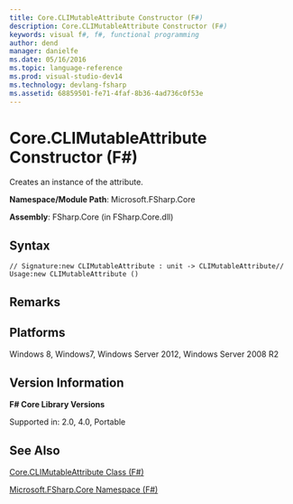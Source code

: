 ```yaml
---
title: Core.CLIMutableAttribute Constructor (F#)
description: Core.CLIMutableAttribute Constructor (F#)
keywords: visual f#, f#, functional programming
author: dend
manager: danielfe
ms.date: 05/16/2016
ms.topic: language-reference
ms.prod: visual-studio-dev14
ms.technology: devlang-fsharp
ms.assetid: 68859501-fe71-4faf-8b36-4ad736c0f53e 
---
```


# Core.CLIMutableAttribute Constructor (F#)

Creates an instance of the attribute.

**Namespace/Module Path**: Microsoft.FSharp.Core

**Assembly**: FSharp.Core (in FSharp.Core.dll)


## Syntax

```
// Signature:new CLIMutableAttribute : unit -> CLIMutableAttribute// Usage:new CLIMutableAttribute ()
```

## Remarks

## Platforms
Windows 8, Windows7, Windows Server 2012, Windows Server 2008 R2


## Version Information
**F# Core Library Versions**

Supported in: 2.0, 4.0, Portable




## See Also
[Core.CLIMutableAttribute Class &#40;F&#35;&#41;](Core.CLIMutableAttribute-Class-%5BFSharp%5D.md)

[Microsoft.FSharp.Core Namespace &#40;F&#35;&#41;](Microsoft.FSharp.Core-Namespace-%5BFSharp%5D.md)

